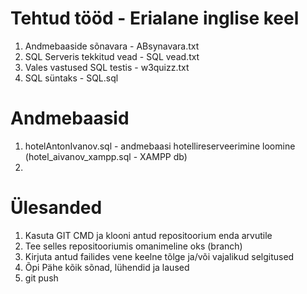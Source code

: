 # Tehtud tööd - Erialane inglise keel

1. Andmebaaside sõnavara - ABsynavara.txt
2. SQL Serveris tekkitud vead - SQL vead.txt
3. Vales vastused SQL testis - w3quizz.txt
4. SQL süntaks - SQL.sql

# Andmebaasid
1. hotelAntonIvanov.sql - andmebaasi hotellireserveerimine loomine (hotel_aivanov_xampp.sql - XAMPP db)
2. 

# Ülesanded

1. Kasuta GIT CMD ja klooni antud repositoorium enda arvutile
2. Tee selles repositooriumis omanimeline oks (branch)
3. Kirjuta antud failides vene keelne tõlge ja/või vajalikud selgitused
4. Õpi Pähe kõik sõnad, lühendid ja laused
5. git push
